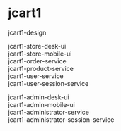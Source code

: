 # jcart1

jcart1-design  

jcart1-store-desk-ui  
jcart1-store-mobile-ui  
jcart1-order-service  
jcart1-product-service  
jcart1-user-service  
jcart1-user-session-service  

jcart1-admin-desk-ui  
jcart1-admin-mobile-ui  
jcart1-administrator-service  
jcart1-administrator-session-service  
